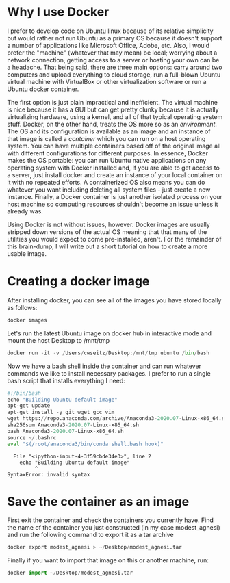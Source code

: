# Why I use Docker

I prefer to develop code on Ubuntu linux because of its relative simplicity but would rather not run Ubuntu as a primary OS because it doesn't support a number of applications like Microsoft Office, Adobe, etc. Also, I would prefer the "machine" (whatever that may mean) be local; worrying about a network connection, getting access to a server or hosting your own can be a headache. That being said, there are three main options: carry around two computers and upload everything to cloud storage, run a full-blown Ubuntu virtual machine with VirtualBox or other virtualization software or run a Ubuntu docker container. 

The first option is just plain impractical and inefficient. The virtual machine is nice because it has a GUI but can get pretty clunky because it is actually virtualizing hardware, using a kernel, and all of that typical operating system stuff. Docker, on the other hand, treats the OS more so as an *environment*. The OS and its configuration is available as an image and an instance of that image is called a *container* which you can run on a host operating system. You can have multiple containers based off of the original image all with different configurations for different purposes. In essence, Docker makes the OS portable: you can run Ubuntu native applications on any operating system with Docker installed and, if you are able to get access to a server, just install docker and create an instance of your local container on it with no repeated efforts. A containerized OS also means you can do whatever you want including deleting all system files - just create a new instance. Finally, a Docker container is just another isolated process on your host machine so computing resources shouldn't become an issue unless it already was.

Using Docker is not without issues, however. Docker images are usually stripped down versions of the actual OS meaning that that many of the utilities you would expect to come pre-installed, aren't. For the remainder of this brain-dump, I will write out a short tutorial on how to create a more usable image.

# Creating a docker image

After installing docker, you can see all of the images you have stored locally as follows:


```python
docker images 
```

Let's run the latest Ubuntu image on docker hub in interactive mode and mount the host Desktop to /mnt/tmp


```python
docker run -it -v /Users/cwseitz/Desktop:/mnt/tmp ubuntu /bin/bash
```

Now we have a bash shell inside the container and can run whatever commands we like to install necessary packages. I prefer to run a single bash script that installs everything I need:


```python
#!/bin/bash
echo "Building Ubuntu default image"
apt-get update
apt-get install -y git wget gcc vim
wget https://repo.anaconda.com/archive/Anaconda3-2020.07-Linux-x86_64.sh
sha256sum Anaconda3-2020.07-Linux-x86_64.sh
bash Anaconda3-2020.07-Linux-x86_64.sh
source ~/.bashrc
eval "$(/root/anaconda3/bin/conda shell.bash hook)"
```


      File "<ipython-input-4-3f59cbde34e3>", line 2
        echo "Building Ubuntu default image"
             ^
    SyntaxError: invalid syntax



# Save the container as an image

First exit the container and check the containers you currently have. Find the name of the container you just constructed (in my case modest_agnesi) and run the following command to export it as a tar archive


```python
docker export modest_agnesi > ~/Desktop/modest_agnesi.tar
```

Finally if you want to import that image on this or another machine, run:


```python
docker import ~/Desktop/modest_agnesi.tar
```
